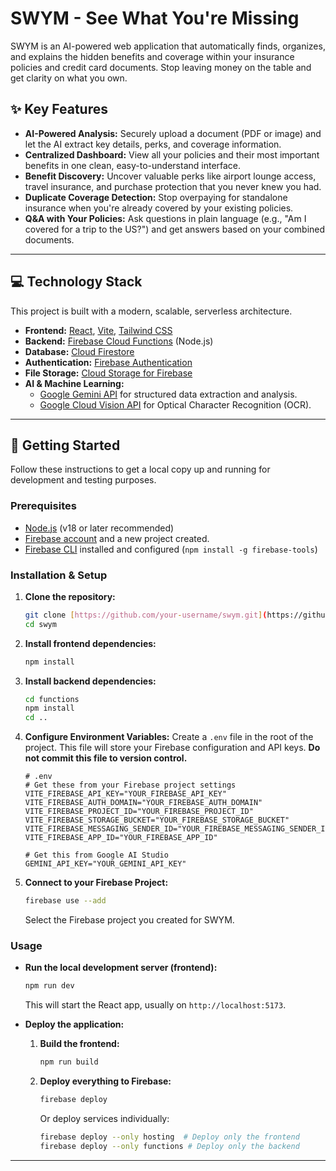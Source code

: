 # SWYM - See What You're Missing

SWYM is an AI-powered web application that automatically finds, organizes, and explains the hidden benefits and coverage within your insurance policies and credit card documents. Stop leaving money on the table and get clarity on what you own.



## ✨ Key Features

- **AI-Powered Analysis:** Securely upload a document (PDF or image) and let the AI extract key details, perks, and coverage information.
- **Centralized Dashboard:** View all your policies and their most important benefits in one clean, easy-to-understand interface.
- **Benefit Discovery:** Uncover valuable perks like airport lounge access, travel insurance, and purchase protection that you never knew you had.
- **Duplicate Coverage Detection:** Stop overpaying for standalone insurance when you're already covered by your existing policies.
- **Q&A with Your Policies:** Ask questions in plain language (e.g., "Am I covered for a trip to the US?") and get answers based on your combined documents.

---

## 💻 Technology Stack

This project is built with a modern, scalable, serverless architecture.

- **Frontend:** [React](https://react.dev/), [Vite](https://vitejs.dev/), [Tailwind CSS](https://tailwindcss.com/)
- **Backend:** [Firebase Cloud Functions](https://firebase.google.com/docs/functions) (Node.js)
- **Database:** [Cloud Firestore](https://firebase.google.com/docs/firestore)
- **Authentication:** [Firebase Authentication](https://firebase.google.com/docs/auth)
- **File Storage:** [Cloud Storage for Firebase](https://firebase.google.com/docs/storage)
- **AI & Machine Learning:**
    - [Google Gemini API](https://ai.google.dev/) for structured data extraction and analysis.
    - [Google Cloud Vision API](https://cloud.google.com/vision) for Optical Character Recognition (OCR).

---

## 🚀 Getting Started

Follow these instructions to get a local copy up and running for development and testing purposes.

### Prerequisites

- [Node.js](https://nodejs.org/) (v18 or later recommended)
- [Firebase account](https://firebase.google.com/) and a new project created.
- [Firebase CLI](https://firebase.google.com/docs/cli) installed and configured (`npm install -g firebase-tools`)

### Installation & Setup

1.  **Clone the repository:**
    ```sh
    git clone [https://github.com/your-username/swym.git](https://github.com/your-username/swym.git)
    cd swym
    ```

2.  **Install frontend dependencies:**
    ```sh
    npm install
    ```

3.  **Install backend dependencies:**
    ```sh
    cd functions
    npm install
    cd ..
    ```

4.  **Configure Environment Variables:**
    Create a `.env` file in the root of the project. This file will store your Firebase configuration and API keys. **Do not commit this file to version control.**

    ```env
    # .env
    # Get these from your Firebase project settings
    VITE_FIREBASE_API_KEY="YOUR_FIREBASE_API_KEY"
    VITE_FIREBASE_AUTH_DOMAIN="YOUR_FIREBASE_AUTH_DOMAIN"
    VITE_FIREBASE_PROJECT_ID="YOUR_FIREBASE_PROJECT_ID"
    VITE_FIREBASE_STORAGE_BUCKET="YOUR_FIREBASE_STORAGE_BUCKET"
    VITE_FIREBASE_MESSAGING_SENDER_ID="YOUR_FIREBASE_MESSAGING_SENDER_ID"
    VITE_FIREBASE_APP_ID="YOUR_FIREBASE_APP_ID"

    # Get this from Google AI Studio
    GEMINI_API_KEY="YOUR_GEMINI_API_KEY"
    ```

5.  **Connect to your Firebase Project:**
    ```sh
    firebase use --add
    ```
    Select the Firebase project you created for SWYM.

### Usage

- **Run the local development server (frontend):**
  ```sh
  npm run dev
  ```
  This will start the React app, usually on `http://localhost:5173`.

- **Deploy the application:**
  1.  **Build the frontend:**
      ```sh
      npm run build
      ```
  2.  **Deploy everything to Firebase:**
      ```sh
      firebase deploy
      ```
      Or deploy services individually:
      ```sh
      firebase deploy --only hosting  # Deploy only the frontend
      firebase deploy --only functions # Deploy only the backend
      ```

---
